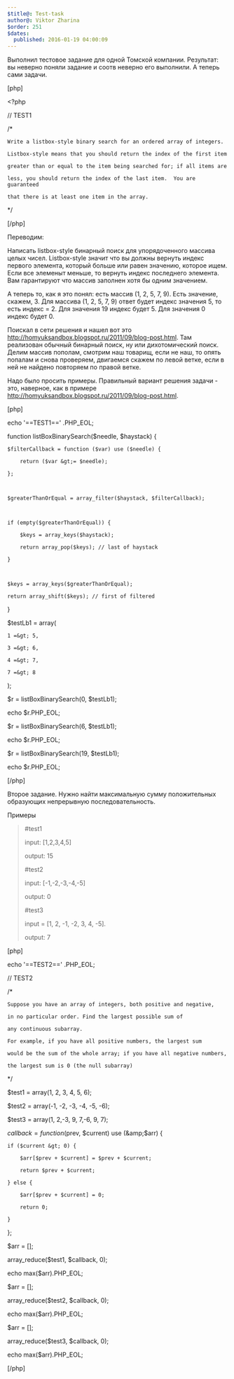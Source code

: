 ```yaml
---
$title@: Test-task
author@: Viktor Zharina
$order: 251
$dates:
  published: 2016-01-19 04:00:09
---
```

Выполнил тестовое задание для одной Томской компании. Результат: вы неверно поняли задание и соотв неверно его выполнили. А теперь сами задачи.

[php]

&lt;?php

// TEST1

/*

    Write a listbox-style binary search for an ordered array of integers. 

    Listbox-style means that you should return the index of the first item 

    greater than or equal to the item being searched for; if all items are 

    less, you should return the index of the last item.  You are guaranteed 

    that there is at least one item in the array.

*/



[/php]

Переводим:

Написать listbox-style бинарный поиск для упорядоченного массива целых чисел. Listbox-style значит что вы должны вернуть индекс первого элемента, который больше или равен значению, которое ищем. Если все элеменыт меньше, то вернуть индекс последнего элемента. Вам гарантируют что массив заполнен хотя бы одним значением.

<!--more-->





А теперь то, как я это понял: есть массив (1, 2, 5, 7, 9). Есть значение, скажем, 3. Для массива (1, 2, 5, 7, 9) ответ будет индекс значения 5, то есть индекс = 2. Для значения 19 индекс будет 5. Для значения 0 индекс будет 0.



Поискал в сети решения и нашел вот это http://homyuksandbox.blogspot.ru/2011/09/blog-post.html. Там реализован обычный бинарный поиск, ну или дихотомический поиск. Делим массив пополам, смотрим наш товарищ, если не наш, то опять попалам и снова проверяем, двигаемся скажем по левой ветке, если в ней не найдено повторяем по правой ветке.



Надо было просить примеры. Правильный вариант решения задачи - это, наверное, как в примере http://homyuksandbox.blogspot.ru/2011/09/blog-post.html. 



[php]

echo '==TEST1==' .PHP_EOL;



function listBoxBinarySearch($needle, $haystack) {

    $filterCallback = function ($var) use ($needle) {

        return ($var &gt;= $needle);

    };



    $greaterThanOrEqual = array_filter($haystack, $filterCallback);



    if (empty($greaterThanOrEqual)) {

        $keys = array_keys($haystack);

        return array_pop($keys); // last of haystack

    }

    

    $keys = array_keys($greaterThanOrEqual);

    return array_shift($keys); // first of filtered

}



$testLb1 = array(

    1 =&gt; 5, 

    3 =&gt; 6, 

    4 =&gt; 7, 

    7 =&gt; 8

);



$r = listBoxBinarySearch(0, $testLb1);

echo $r.PHP_EOL;



$r = listBoxBinarySearch(6, $testLb1);

echo $r.PHP_EOL;



$r = listBoxBinarySearch(19, $testLb1);

echo $r.PHP_EOL;

[/php]



Второе задание. Нужно найти максимальную сумму положительных образующих непрерывную последовательность.

Примеры

<blockquote>

#test1

input: [1,2,3,4,5]

output: 15



#test2

input: [-1,-2,-3,-4,-5]

output: 0



#test3

input = [1, 2, -1, -2, 3, 4, -5]. 

output: 7

</blockquote>

[php]

echo '==TEST2==' .PHP_EOL;

// TEST2

/*

    Suppose you have an array of integers, both positive and negative, 

    in no particular order. Find the largest possible sum of 

    any continuous subarray.  

    For example, if you have all positive numbers, the largest sum 

    would be the sum of the whole array; if you have all negative numbers, 

    the largest sum is 0 (the null subarray)

*/





$test1 = array(1, 2, 3, 4, 5, 6);

$test2 = array(-1, -2, -3, -4, -5, -6);

$test3 = array(1, 2,-3, 9, 7,-6, 9, 7);



$callback = function ($prev, $current) use (&amp;$arr) {

    if ($current &gt; 0) {

        $arr[$prev + $current] = $prev + $current;

        return $prev + $current;

    } else {

        $arr[$prev + $current] = 0;

        return 0;

    }

};



$arr = [];

array_reduce($test1, $callback, 0);

echo max($arr).PHP_EOL;

$arr = []; 

array_reduce($test2, $callback, 0);

echo max($arr).PHP_EOL;



$arr = [];

array_reduce($test3, $callback, 0);

echo max($arr).PHP_EOL;

[/php]